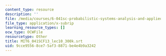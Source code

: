 ```yaml
---
content_type: resource
description: ''
file: /media/courses/6-041sc-probabilistic-systems-analysis-and-applied-probability-fall-2013/9cce95568ce75af38871be4e4b9a3242_MIT6_041SCF13_lec10_300k.vtt
file_type: application/x-subrip
learning_resource_types: []
ocw_type: OCWFile
resourcetype: Other
title: MIT6_041SCF13_lec10_300k.srt
uid: 9cce9556-8ce7-5af3-8871-be4e4b9a3242
---
```

